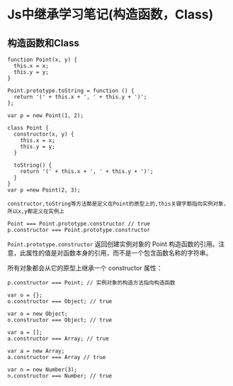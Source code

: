 # Js中继承学习笔记(构造函数，Class)

## 构造函数和Class

``` 构造函数
function Point(x, y) {
  this.x = x;
  this.y = y;
}

Point.prototype.toString = function () {
  return '(' + this.x + ', ' + this.y + ')';
};

var p = new Point(1, 2);
```

``` Class
class Point {
  constructor(x, y) {
    this.x = x;
    this.y = y;
  }

  toString() {
    return '(' + this.x + ', ' + this.y + ')';
  }
}
var p =new Point(2, 3);
```

`constructor,toString等方法都是定义在Point的原型上的,this关键字都指向实例对象，所以x,y都定义在实例上`

``` constructor
Point === Point.prototype.constructor // true
p.constructor === Point.prototype.constructor
```

`Point.prototype.constructor` 返回创建实例对象的 Point 构造函数的引用。注意，此属性的值是对函数本身的引用，而不是一个包含函数名称的字符串。

所有对象都会从它的原型上继承一个 constructor 属性：

``` constructor
p.constructor === Point; // 实例对象的构造方法指向构造函数

var o = {};
o.constructor === Object; // true

var o = new Object;
o.constructor === Object; // true

var a = [];
a.constructor === Array; // true

var a = new Array;
a.constructor === Array // true

var n = new Number(3);
n.constructor === Number; // true
```
